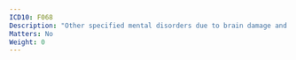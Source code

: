 ```yaml
---
ICD10: F068
Description: "Other specified mental disorders due to brain damage and dysfunction and to physical disease"
Matters: No
Weight: 0
---
```

